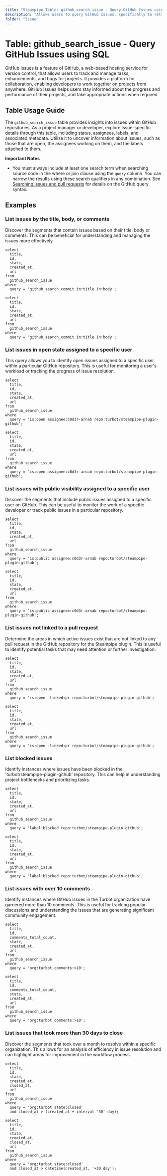 ```yaml
---
title: "Steampipe Table: github_search_issue - Query GitHub Issues using SQL"
description: "Allows users to query GitHub Issues, specifically to retrieve and analyze issue data related to any GitHub repository, providing insights into repository management and development activities."
folder: "Issue"
---
```


# Table: github_search_issue - Query GitHub Issues using SQL

GitHub Issues is a feature of GitHub, a web-based hosting service for version control, that allows users to track and manage tasks, enhancements, and bugs for projects. It provides a platform for collaboration, enabling developers to work together on projects from anywhere. GitHub Issues helps users stay informed about the progress and performance of their projects, and take appropriate actions when required.

## Table Usage Guide

The `github_search_issue` table provides insights into issues within GitHub repositories. As a project manager or developer, explore issue-specific details through this table, including status, assignees, labels, and associated metadata. Utilize it to uncover information about issues, such as those that are open, the assignees working on them, and the labels attached to them.

**Important Notes**
- You must always include at least one search term when searching source code in the where or join clause using the `query` column. You can narrow the results using these search qualifiers in any combination. See [Searching issues and pull requests](https://docs.github.com/search-github/searching-on-github/searching-issues-and-pull-requests) for details on the GitHub query syntax.

## Examples

### List issues by the title, body, or comments
Discover the segments that contain issues based on their title, body or comments. This can be beneficial for understanding and managing the issues more effectively.

```sql+postgres
select
  title,
  id,
  state,
  created_at,
  url
from
  github_search_issue
where
  query = 'github_search_commit in:title in:body';
```

```sql+sqlite
select
  title,
  id,
  state,
  created_at,
  url
from
  github_search_issue
where
  query = 'github_search_commit in:title in:body';
```

### List issues in open state assigned to a specific user
This query allows you to identify open issues assigned to a specific user within a particular GitHub repository. This is useful for monitoring a user's workload or tracking the progress of issue resolution.

```sql+postgres
select
  title,
  id,
  state,
  created_at,
  url
from
  github_search_issue
where
  query = 'is:open assignee:c0d3r-arnab repo:turbot/steampipe-plugin-github';
```

```sql+sqlite
select
  title,
  id,
  state,
  created_at,
  url
from
  github_search_issue
where
  query = 'is:open assignee:c0d3r-arnab repo:turbot/steampipe-plugin-github';
```

### List issues with public visibility assigned to a specific user
Discover the segments that include public issues assigned to a specific user on GitHub. This can be useful to monitor the work of a specific developer or track public issues in a particular repository.

```sql+postgres
select
  title,
  id,
  state,
  created_at,
  url
from
  github_search_issue
where
  query = 'is:public assignee:c0d3r-arnab repo:turbot/steampipe-plugin-github';
```

```sql+sqlite
select
  title,
  id,
  state,
  created_at,
  url
from
  github_search_issue
where
  query = 'is:public assignee:c0d3r-arnab repo:turbot/steampipe-plugin-github';
```

### List issues not linked to a pull request
Determine the areas in which active issues exist that are not linked to any pull request in the GitHub repository for the Steampipe plugin. This is useful to identify potential tasks that may need attention or further investigation.

```sql+postgres
select
  title,
  id,
  state,
  created_at,
  url
from
  github_search_issue
where
  query = 'is:open -linked:pr repo:turbot/steampipe-plugin-github';
```

```sql+sqlite
select
  title,
  id,
  state,
  created_at,
  url
from
  github_search_issue
where
  query = 'is:open -linked:pr repo:turbot/steampipe-plugin-github';
```

### List blocked issues
Identify instances where issues have been blocked in the 'turbot/steampipe-plugin-github' repository. This can help in understanding project bottlenecks and prioritizing tasks.

```sql+postgres
select
  title,
  id,
  state,
  created_at,
  url
from
  github_search_issue
where
  query = 'label:blocked repo:turbot/steampipe-plugin-github';
```

```sql+sqlite
select
  title,
  id,
  state,
  created_at,
  url
from
  github_search_issue
where
  query = 'label:blocked repo:turbot/steampipe-plugin-github';
```

### List issues with over 10 comments
Identify instances where GitHub issues in the Turbot organization have garnered more than 10 comments. This is useful for tracking popular discussions and understanding the issues that are generating significant community engagement.

```sql+postgres
select
  title,
  id,
  comments_total_count,
  state,
  created_at,
  url
from
  github_search_issue
where
  query = 'org:turbot comments:>10';
```

```sql+sqlite
select
  title,
  id,
  comments_total_count,
  state,
  created_at,
  url
from
  github_search_issue
where
  query = 'org:turbot comments:>10';
```

### List issues that took more than 30 days to close
Discover the segments that took over a month to resolve within a specific organization. This allows for an analysis of efficiency in issue resolution and can highlight areas for improvement in the workflow process.

```sql+postgres
select
  title,
  id,
  state,
  created_at,
  closed_at,
  url
from
  github_search_issue
where
  query = 'org:turbot state:closed'
  and closed_at > (created_at + interval '30' day);
```

```sql+sqlite
select
  title,
  id,
  state,
  created_at,
  closed_at,
  url
from
  github_search_issue
where
  query = 'org:turbot state:closed'
  and closed_at > datetime(created_at, '+30 day');
```